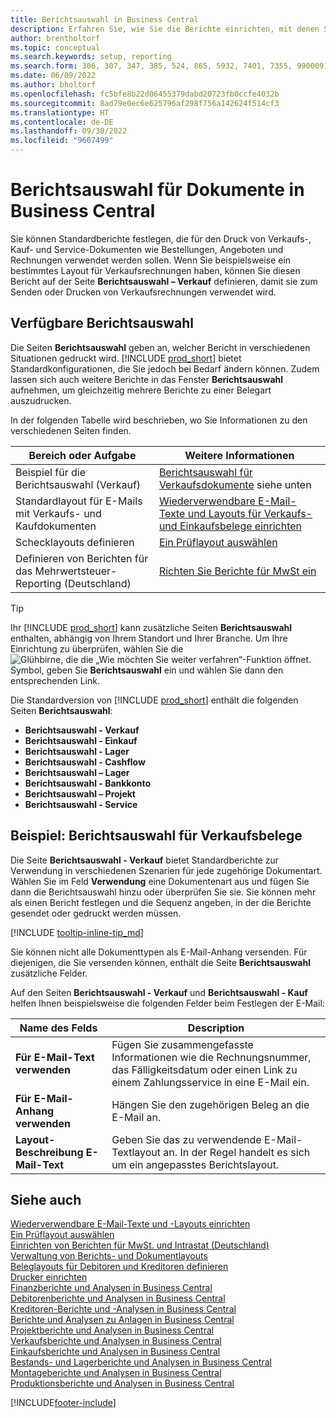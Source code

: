 ```yaml
---
title: Berichtsauswahl in Business Central
description: Erfahren Sie, wie Sie die Berichte einrichten, mit denen Sie verschiedene Arten von Dokumenten in Business Central drucken.
author: brentholtorf
ms.topic: conceptual
ms.search.keywords: setup, reporting
ms.search.form: 306, 307, 347, 385, 524, 865, 5932, 7401, 7355, 99000917
ms.date: 06/09/2022
ms.author: bholtorf
ms.openlocfilehash: fc5bfe8b22d06455379dabd20723fb0ccfe4032b
ms.sourcegitcommit: 8ad79e0ec6e625796af298f756a142624f514cf3
ms.translationtype: HT
ms.contentlocale: de-DE
ms.lasthandoff: 09/30/2022
ms.locfileid: "9607499"
---
```

# <a name="report-selection-for-documents-in-business-central"></a><a name="report-selection-for-documents-in-business-central"></a><a name="report-selection-for-documents-in-business-central"></a>Berichtsauswahl für Dokumente in Business Central

Sie können Standardberichte festlegen, die für den Druck von Verkaufs-, Kauf- und Service-Dokumenten wie Bestellungen, Angeboten und Rechnungen verwendet werden sollen. Wenn Sie beispielsweise ein bestimmtes Layout für Verkaufsrechnungen haben, können Sie diesen Bericht auf der Seite **Berichtsauswahl – Verkauf** definieren, damit sie zum Senden oder Drucken von Verkaufsrechnungen verwendet wird.  

## <a name="available-report-selections"></a><a name="available-report-selections"></a><a name="available-report-selections"></a>Verfügbare Berichtsauswahl

Die Seiten **Berichtsauswahl** geben an, welcher Bericht in verschiedenen Situationen gedruckt wird. [!INCLUDE [prod_short](includes/prod_short.md)] bietet Standardkonfigurationen, die Sie jedoch bei Bedarf ändern können. Zudem lassen sich auch weitere Berichte in das Fenster **Berichtsauswahl** aufnehmen, um gleichzeitig mehrere Berichte zu einer Belegart auszudrucken. 

In der folgenden Tabelle wird beschrieben, wo Sie Informationen zu den verschiedenen Seiten finden.  

|Bereich oder Aufgabe  |Weitere Informationen|
|--------------|----------|
|Beispiel für die Berichtsauswahl (Verkauf)|[Berichtsauswahl für Verkaufsdokumente](#example-report-selection-for-sales-documents) siehe unten|
|Standardlayout für E-Mails mit Verkaufs- und Kaufdokumenten  |[Wiederverwendbare E-Mail-Texte und Layouts für Verkaufs- und Einkaufsbelege einrichten](admin-how-setup-email.md#set-up-reusable-email-texts-and-layouts) |
|Schecklayouts definieren     |[Ein Prüflayout auswählen](finance-how-define-check-layouts.md) |
|Definieren von Berichten für das Mehrwertsteuer-Reporting (Deutschland)|[Richten Sie Berichte für MwSt ein](LocalFunctionality/Germany/how-to-set-up-reports-for-vat-and-intrastat.md) |

> [!TIP]
> Ihr [!INCLUDE [prod_short](includes/prod_short.md)] kann zusätzliche Seiten **Berichtsauswahl** enthalten, abhängig von Ihrem Standort und Ihrer Branche. Um Ihre Einrichtung zu überprüfen, wählen Sie die ![Glühbirne, die die „Wie möchten Sie weiter verfahren“-Funktion öffnet.](media/ui-search/search_small.png "Sagen Sie mir, was Sie tun möchten") Symbol, geben Sie **Berichtsauswahl** ein und wählen Sie dann den entsprechenden Link.

Die Standardversion von [!INCLUDE [prod_short](includes/prod_short.md)] enthält die folgenden Seiten **Berichtsauswahl**:

* **Berichtsauswahl - Verkauf**  
* **Berichtsauswahl - Einkauf**  
* **Berichtsauswahl - Lager**  
* **Berichtsauswahl - Cashflow**  
* **Berichtsauswahl – Lager**  
* **Berichtsauswahl - Bankkonto**  
* **Berichtsauswahl – Projekt**  
* **Berichtsauswahl - Service**

## <a name="example-report-selection-for-sales-documents"></a><a name="example-report-selection-for-sales-documents"></a><a name="example-report-selection-for-sales-documents"></a>Beispiel: Berichtsauswahl für Verkaufsbelege

Die Seite **Berichtsauswahl - Verkauf** bietet Standardberichte zur Verwendung in verschiedenen Szenarien für jede zugehörige Dokumentart. Wählen Sie im Feld **Verwendung** eine Dokumentenart aus und fügen Sie dann die Berichtsauswahl hinzu oder überprüfen Sie sie. Sie können mehr als einen Bericht festlegen und die Sequenz angeben, in der die Berichte gesendet oder gedruckt werden müssen.  

[!INCLUDE [tooltip-inline-tip_md](includes/tooltip-inline-tip_md.md)]

Sie können nicht alle Dokumenttypen als E-Mail-Anhang versenden. Für diejenigen, die Sie versenden können, enthält die Seite **Berichtsauswahl** zusätzliche Felder.  

Auf den Seiten **Berichtsauswahl - Verkauf** und **Berichtsauswahl - Kauf** helfen Ihnen beispielsweise die folgenden Felder beim Festlegen der E-Mail:

|Name des Felds |Description  |
|-----------|-------------|
|**Für E-Mail-Text verwenden**| Fügen Sie zusammengefasste Informationen wie die Rechnungsnummer, das Fälligkeitsdatum oder einen Link zu einem Zahlungsservice in eine E-Mail ein.        |
|**Für E-Mail-Anhang verwenden**| Hängen Sie den zugehörigen Beleg an die E-Mail an.|
|**Layout-Beschreibung E-Mail-Text**|Geben Sie das zu verwendende E-Mail-Textlayout an. In der Regel handelt es sich um ein angepasstes Berichtslayout. |

## <a name="see-also"></a><a name="see-also"></a><a name="see-also"></a>Siehe auch

[Wiederverwendbare E-Mail-Texte und -Layouts einrichten](admin-how-setup-email.md#set-up-reusable-email-texts-and-layouts)  
[Ein Prüflayout auswählen](finance-how-define-check-layouts.md)  
[Einrichten von Berichten für MwSt. und Intrastat (Deutschland)](LocalFunctionality/Germany/how-to-set-up-reports-for-vat-and-intrastat.md)  
[Verwaltung von Berichts- und Dokumentlayouts](ui-manage-report-layouts.md)  
[Beleglayouts für Debitoren und Kreditoren definieren](ui-define-customer-vendor-document-layouts.md)  
[Drucker einrichten](ui-specify-printer-selection-reports.md)  
[Finanzberichte und Analysen in Business Central](finance-reports.md)  
[Debitorenberichte und Analysen in Business Central](receivables-reports.md)  
[Kreditoren-Berichte und -Analysen in Business Central](payables-reports.md)  
[Berichte und Analysen zu Anlagen in Business Central](fa-reports.md)  
[Projektberichte und Analysen in Business Central](project-reports.md)  
[Verkaufsberichte und Analysen in Business Central](sales-reports.md)  
[Einkaufsberichte und Analysen in Business Central](purchase-reports.md)  
[Bestands- und Lagerberichte und Analysen in Business Central](inventory-WMS-reports.md)  
[Montageberichte und Analysen in Business Central](assembly-reports.md)  
[Produktionsberichte und Analysen in Business Central](production-reports.md)  

[!INCLUDE[footer-include](includes/footer-banner.md)]
